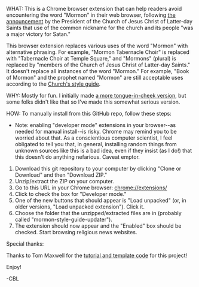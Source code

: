 WHAT: 
This is a Chrome browser extension that can help readers avoid encountering the word "Mormon" in their web browser, following [the announcement](https://www.sltrib.com/religion/2018/10/07/members-offend-jesus/) by the President of the Church of Jesus Christ of Latter-day Saints that use of the common nickname for the church and its people "was a major victory for Satan." 

This browser extension replaces various uses of the word \"Mormon\" with alternative phrasing. For example, "Mormon Tabernacle Choir" is replaced with "Tabernacle Choir at Temple Square," and "Mormons" (plural) is replaced by "members of the Church of Jesus Christ of Latter-day Saints." It doesn't replace all instances of the word "Mormon." For example, "Book of Mormon" and the prophet named "Mormon" are still acceptable uses according to the [Church's style guide](https://www.mormonnewsroom.org/style-guide).

WHY:
Mostly for fun. I initially made [a more tongue-in-cheek version](https://github.com/cynthiablee/victory-for-satan-blocker), but some folks didn't like that so I've made this somewhat serious version.

HOW:
To manually install from this GitHub repo, follow these steps:

* Note: enabling "developer mode" extensions in your browser--as needed for manual install--is risky. Chrome may remind you to be worried about that. As a conscientious computer scientist, I feel obligated to tell you that, in general, installing random things from unknown sources like this is a bad idea, even if they insist (as I do!) that this doesn't do anything nefarious. Caveat emptor.

1. Download this git repository to your computer by clicking "Clone or Download" and then "Download ZIP." 
2. Unzip/extract the ZIP on your computer.
3. Go to this URL in your Chrome browser: [chrome://extensions/](chrome://extensions/)
4. Click to check the box for "Developer mode."
5. One of the new buttons that should appear is "Load unpacked" (or, in older versions, "Load unpacked extension"). Click it. 
6. Choose the folder that the unzipped/extracted files are in (probably called "mormon-style-guide-updater").
7. The extension should now appear and the "Enabled" box should be checked. Start browsing religious news websites.


Special thanks:

Thanks to Tom Maxwell for the [tutorial and template code](https://9to5google.com/2015/06/14/how-to-make-a-chrome-extensions/) for this project! 

Enjoy!

-CBL
